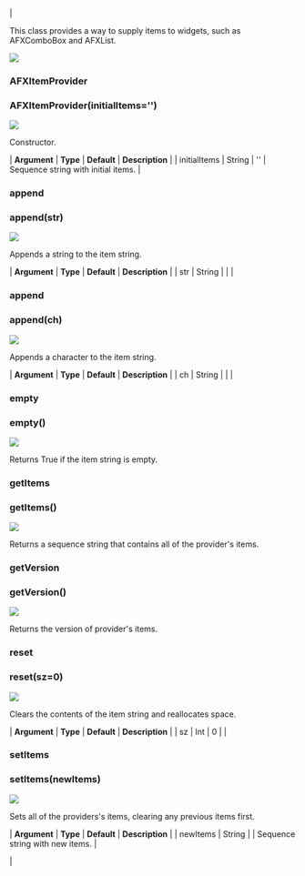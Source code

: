 | 

This class provides a way to supply items to widgets, such as AFXComboBox and AFXList.

![](../SIMACAERefImages/gui-afxitemprovider.png)

### AFXItemProvider

###   

### AFXItemProvider(initialItems='')  
![](../IconsReference/butix_top_wline.png)

Constructor.

| **Argument** | **Type** | **Default** | **Description** |
| initialItems | String | '' | Sequence string with initial items. |

### append

###   

### append(str)  
![](../IconsReference/butix_top_wline.png)

Appends a string to the item string.

| **Argument** | **Type** | **Default** | **Description** |
| str | String |   |   |

### append

###   

### append(ch)  
![](../IconsReference/butix_top_wline.png)

Appends a character to the item string.

| **Argument** | **Type** | **Default** | **Description** |
| ch | String |   |   |

### empty

###   

### empty()  
![](../IconsReference/butix_top_wline.png)

Returns True if the item string is empty.

### getItems

###   

### getItems()  
![](../IconsReference/butix_top_wline.png)

Returns a sequence string that contains all of the provider's items.

### getVersion

###   

### getVersion()  
![](../IconsReference/butix_top_wline.png)

Returns the version of provider's items.

### reset

###   

### reset(sz=0)  
![](../IconsReference/butix_top_wline.png)

Clears the contents of the item string and reallocates space.

| **Argument** | **Type** | **Default** | **Description** |
| sz | Int | 0 |   |

### setItems

###   

### setItems(newItems)  
![](../IconsReference/butix_top_wline.png)

Sets all of the providers's items, clearing any previous items first.

| **Argument** | **Type** | **Default** | **Description** |
| newItems | String |   | Sequence string with new items. |



 |